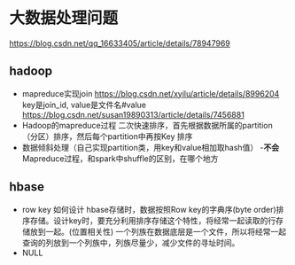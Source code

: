 # 大数据处理问题

https://blog.csdn.net/qq_16633405/article/details/78947969

## hadoop
- mapreduce实现join
https://blog.csdn.net/xyilu/article/details/8996204 key是join_id, value是文件名#value
https://blog.csdn.net/susan19890313/article/details/7456881
- Hadoop的mapreduce过程
二次快速排序，首先根据数据所属的partition （分区）排序，然后每个partition中再按Key 排序
- 数据倾斜处理（自己实现partition类，用key和value相加取hash值）
-**不会** Mapreduce过程，和spark中shuffle的区别，在哪个地方


## hbase
- row key 如何设计
hbase存储时，数据按照Row key的字典序(byte order)排序存储。设计key时，要充分利用排序存储这个特性，将经常一起读取的行存储放到一起。(位置相关性) 
一个列族在数据底层是一个文件，所以将经常一起查询的列放到一个列族中，列族尽量少，减少文件的寻址时间。
- NULL
